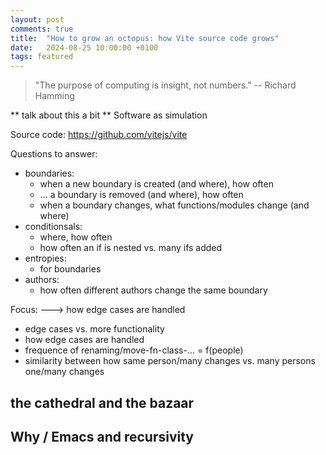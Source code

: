```yaml
---
layout: post
comments: true
title:  "How to grow an octopus: how Vite source code grows"
date:   2024-08-25 10:00:00 +0100
tags: featured
---
```


> "The purpose of computing is insight, not numbers."
> -- Richard Hamming

** talk about this a bit
** Software as simulation

Source code: https://github.com/vitejs/vite

Questions to answer:
  - boundaries:
    - when a new boundary is created (and where), how often
    - ... a boundary is removed (and where), how often
    - when a boundary changes, what functions/modules change (and where)
  - conditionsals:
    - where, how often
    - how often an if is nested vs. many ifs added
  - entropies:
    - for boundaries
  - authors:
    - how often different authors change the same boundary

Focus:
  ---> how edge cases are handled
  - edge cases vs. more functionality
  - how edge cases are handled
  - frequence of renaming/move-fn-class-... = f(people)
  - similarity between how same person/many changes vs. many persons one/many changes

## the cathedral and the bazaar

## Why / Emacs and recursivity